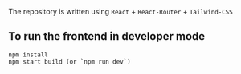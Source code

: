 The repository is written using `React` + `React-Router` + `Tailwind-CSS`

## To run the frontend in developer mode
```
npm install
npm start build (or `npm run dev`)
```
